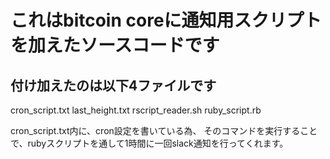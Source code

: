 これはbitcoin coreに通知用スクリプトを加えたソースコードです
=====================================

付け加えたのは以下4ファイルです
----------------
cron_script.txt
last_height.txt
rscript_reader.sh
ruby_script.rb


cron_script.txt内に、cron設定を書いている為、
そのコマンドを実行することで、rubyスクリプトを通して1時間に一回slack通知を行ってくれます。